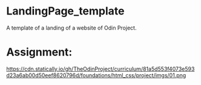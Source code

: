# LandingPage_template
A template of  a landing of a website of Odin Project.

# Assignment:
https://cdn.statically.io/gh/TheOdinProject/curriculum/81a5d553f4073e593d23a6ab00d50eef8620796d/foundations/html_css/project/imgs/01.png
